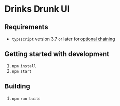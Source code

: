 # Drinks Drunk UI

## Requirements

- `typescript` version 3.7 or later for [optional chaining](https://www.typescriptlang.org/docs/handbook/release-notes/typescript-3-7.html)

## Getting started with development

1. `npm install`
1. `npm start`

## Building

1. `npm run build`
